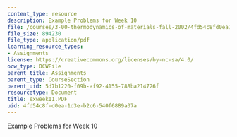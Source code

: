 ```yaml
---
content_type: resource
description: Example Problems for Week 10
file: /courses/3-00-thermodynamics-of-materials-fall-2002/4fd54c8fd0ea1d3eb2c6540f6889a37a_exweek11.PDF
file_size: 894230
file_type: application/pdf
learning_resource_types:
- Assignments
license: https://creativecommons.org/licenses/by-nc-sa/4.0/
ocw_type: OCWFile
parent_title: Assignments
parent_type: CourseSection
parent_uid: 5d7b1220-f09b-af92-4155-788ba214726f
resourcetype: Document
title: exweek11.PDF
uid: 4fd54c8f-d0ea-1d3e-b2c6-540f6889a37a
---
```

Example Problems for Week 10